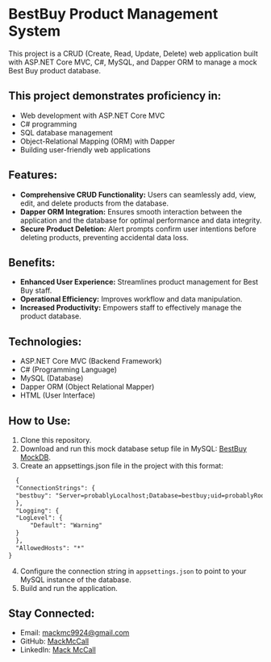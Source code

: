 # BestBuy Product Management System

This project is a CRUD (Create, Read, Update, Delete) web application built with ASP.NET Core MVC, C#, MySQL, and Dapper ORM to manage a mock Best Buy product database.

## This project demonstrates proficiency in:

- Web development with ASP.NET Core MVC
- C# programming
- SQL database management
- Object-Relational Mapping (ORM) with Dapper
- Building user-friendly web applications

## Features:

- **Comprehensive CRUD Functionality:** Users can seamlessly add, view, edit, and delete products from the database.
- **Dapper ORM Integration:** Ensures smooth interaction between the application and the database for optimal performance and data integrity.
- **Secure Product Deletion:** Alert prompts confirm user intentions before deleting products, preventing accidental data loss.

## Benefits:

- **Enhanced User Experience:** Streamlines product management for Best Buy staff.
- **Operational Efficiency:** Improves workflow and data manipulation.
- **Increased Productivity:** Empowers staff to effectively manage the product database.

## Technologies:

- ASP.NET Core MVC (Backend Framework)
- C# (Programming Language)
- MySQL (Database)
- Dapper ORM (Object Relational Mapper)
- HTML (User Interface)

## How to Use:

1. Clone this repository.
2. Download and run this mock database setup file in MySQL: [BestBuy MockDB](https://drive.google.com/file/d/1JK7j9pREUf5r2OHGO_b8B2n0JyWLmMLz/view?usp=sharing).
3. Create an appsettings.json file in the project with this format:
  ```txt
    {
    "ConnectionStrings": {
    "bestbuy": "Server=probablyLocalhost;Database=bestbuy;uid=probablyRoot;Pwd=yourPasswordHere;Port=3306;"
    },
    "Logging": {
    "LogLevel": {
        "Default": "Warning"
    }
    },
    "AllowedHosts": "*"
}
  ```
4. Configure the connection string in `appsettings.json` to point to your MySQL instance of the database.
5. Build and run the application.

## Stay Connected:

- Email: [mackmc9924@gmail.com](mailto:mackmc9924@gmail.com)
- GitHub: [MackMcCall](https://github.com/MackMcCall)
- LinkedIn: [Mack McCall](https://www.linkedin.com/in/mackmccall/)
